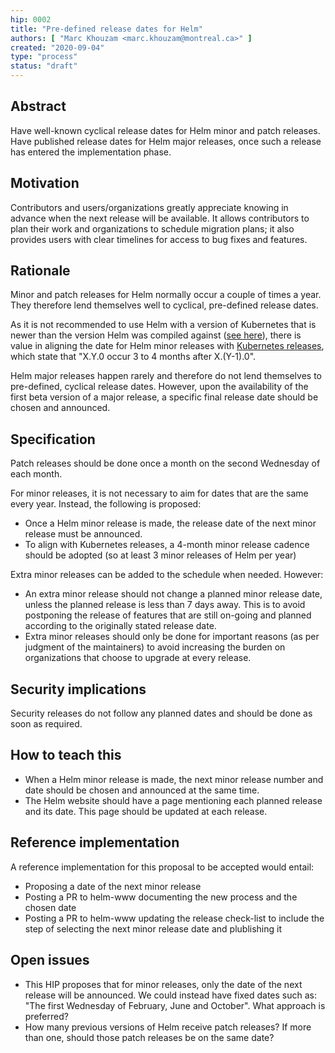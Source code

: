 ```yaml
---
hip: 0002
title: "Pre-defined release dates for Helm"
authors: [ "Marc Khouzam <marc.khouzam@montreal.ca>" ]
created: "2020-09-04"
type: "process"
status: "draft"
---
```


## Abstract

Have well-known cyclical release dates for Helm minor and patch releases.
Have published release dates for Helm major releases, once such a release has entered the implementation phase.

## Motivation

Contributors and users/organizations greatly appreciate knowing in advance when the next release will be available.
It allows contributors to plan their work and organizations to schedule migration plans; it also provides users with clear timelines for access to bug fixes and features.

## Rationale

Minor and patch releases for Helm normally occur a couple of times a year.  They therefore lend themselves well to cyclical, pre-defined release dates.

As it is not recommended to use Helm with a version of Kubernetes that is newer than the version Helm was compiled against ([see here][helm-skew]), there is value in aligning the date for Helm minor releases with [Kubernetes releases][kubernetes-dates], which state that "X.Y.0 occur 3 to 4 months after X.(Y-1).0".

Helm major releases happen rarely and therefore do not lend themselves to pre-defined, cyclical release dates.  However, upon the availability of the first beta version of a major release, a specific final release date should be chosen and announced.

## Specification

Patch releases should be done once a month on the second Wednesday of each month.

For minor releases, it is not necessary to aim for dates that are the same every year.  Instead, the following is proposed:
* Once a Helm minor release is made, the release date of the next minor release must be announced.
* To align with Kubernetes releases, a 4-month minor release cadence should be adopted (so at least 3 minor releases of Helm per year)

Extra minor releases can be added to the schedule when needed.  However:
* An extra minor release should not change a planned minor release date, unless the planned release is less than 7 days away.  This is to avoid postponing the release of features that are still on-going and planned according to the originally stated release date.
* Extra minor releases should only be done for important reasons (as per judgment of the maintainers) to avoid increasing the burden on organizations that choose to upgrade at every release.

## Security implications

Security releases do not follow any planned dates and should be done as soon as required.

## How to teach this

* When a Helm minor release is made, the next minor release number and date should be chosen and announced at the same time.
* The Helm website should have a page mentioning each planned release and its date.  This page should be updated at each release.

## Reference implementation

A reference implementation for this proposal to be accepted would entail:
* Proposing a date of the next minor release
* Posting a PR to helm-www documenting the new process and the chosen date
* Posting a PR to helm-www updating the release check-list to include the step of selecting the next minor release date and plublishing it

## Open issues

* This HIP proposes that for minor releases, only the date of the next release will be announced.  We could instead have fixed dates such as: "The first Wednesday of February, June and October".  What approach is preferred?
* How many previous versions of Helm receive patch releases? If more than one, should those patch releases be on the same date?

[kubernetes-dates]: https://github.com/kubernetes/community/blob/master/contributors/design-proposals/release/versioning.md#minor-version-scheme-and-timeline
[helm-skew]: https://helm.sh/docs/topics/version_skew/#supported-version-skew

